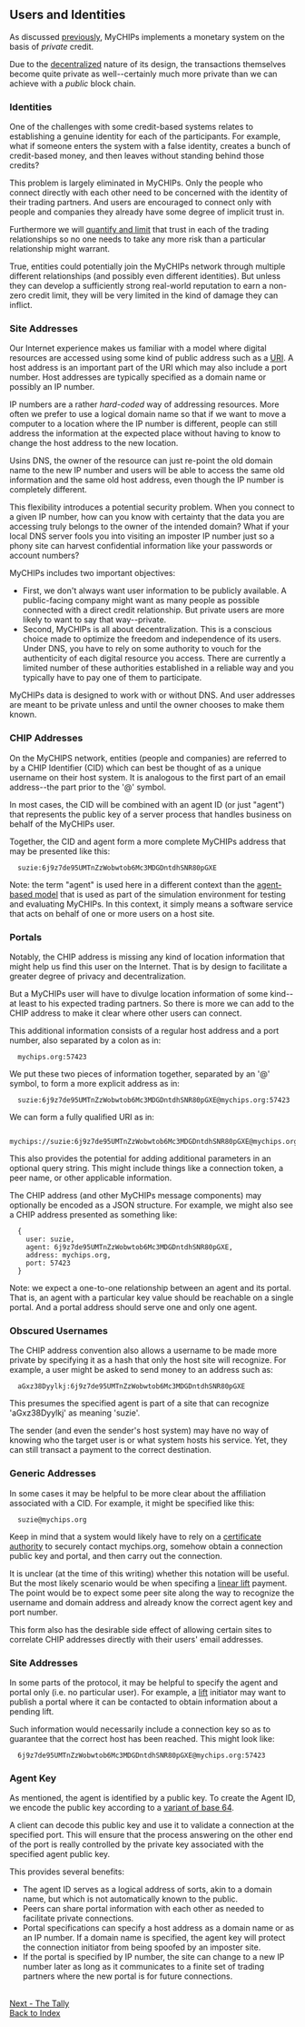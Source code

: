 ## Users and Identities

As discussed [previously](learn-general.md#money-as-credit), MyCHIPs implements
a monetary system on the basis of <i>private</i> credit.

Due to the [decentralized](learn-general.md#decentralization) nature of its
design, the transactions themselves become quite private as well--certainly much
more private than we can achieve with a <i>public</i> block chain.

### Identities
One of the challenges with some credit-based systems relates to establishing a
genuine identity for each of the participants.  For example, what if someone
enters the system with a false identity, creates a bunch of credit-based money,
and then leaves without standing behind those credits?

This problem is largely eliminated in MyCHIPs.  Only the people who connect
directly with each other need to be concerned with the identity of their trading
partners.  And users are encouraged to connect only with people and companies
they already have some degree of implicit trust in.

Furthermore we will [quantify and limit](learn-tally#credit-terms) that trust in each
of the trading relationships so no one needs to take any more risk than a particular
relationship might warrant.

True, entities could potentially join the MyCHIPs network through multiple different 
relationships (and possibly even different identities).
But unless they can develop a sufficiently strong real-world reputation to earn a 
non-zero credit limit, they will be very limited in the kind of damage they can inflict.

### Site Addresses
Our Internet experience makes us familiar with a model where digital resources are
accessed using some kind of public address such as a [URI](https://en.wikipedia.org/wiki/URI).
A host address is an important part of the URI which may also include a port number.
Host addresses are typically specified as a domain name or possibly an IP number.

IP numbers are a rather <i>hard-coded</i> way of addressing resources.  More often
we prefer to use a logical domain name so that if we want to move a computer to a location
where the IP number is different, people can still address the information at the
expected place without having to know to change the host address to the new location.

Usins DNS, the owner of the resource can just re-point the old domain name to the new IP
number and users will be able to access the same old information and the same old host
address, even though the IP number is completely different.

This flexibility introduces a potential security problem.  When you connect to a given 
IP number, how can you know with certainty that the data you are accessing truly belongs to 
the owner of the intended domain?  What if your local DNS server fools you into visiting
an imposter IP number just so a phony site can harvest confidential information like your
passwords or account numbers?

MyCHIPs includes two important objectives:
- First, we don't always want user information to be publicly available.
  A public-facing company might want as many people as possible connected with
  a direct credit relationship.  But private users are more likely to want to say
  that way--private.
- Second, MyCHIPs is all about decentralization.  This is a conscious choice made to
  optimize the freedom and independence of its users.  Under DNS, you have to rely on 
  some authority to vouch for the authenticity of each digital resource you access.
  There are currently a limited number of these authorities established in a reliable 
  way and you typically have to pay one of them to participate.

MyCHIPs data is designed to work with or without DNS.  And user addresses are meant
to be private unless and until the owner chooses to make them known.

### CHIP Addresses
On the MyCHIPS network, entities (people and companies) are referred to by a
CHIP Identifier (CID) which can best be thought of as a unique username on their
host system.  It is analogous to the first part of an email address--the part prior
to the '@' symbol.

In most cases, the CID will be combined with an agent ID (or just "agent") that
represents the public key of a server process that handles business on behalf of
the MyCHIPs user.

Together, the CID and agent form a more complete MyCHIPs address that may be
presented like this:
```
  suzie:6j9z7de95UMTnZzWobwtob6Mc3MDGDntdhSNR80pGXE
```
Note: the term "agent" is used here in a different context than the 
[agent-based model](sim-agent.md) that is used as part of the simulation environment
for testing and evaluating MyCHIPs.
In this context, it simply means a software service that acts on behalf of one or more
users on a host site.

### Portals
Notably, the CHIP address is missing any kind of location information that might help us
find this user on the Internet.  That is by design to facilitate a greater degree of
privacy and decentralization.

But a MyCHIPs user will have to divulge location information of some kind--at least
to his expected trading partners.  So there is more we can add to the CHIP address to make
it clear where other users can connect.

This additional information consists of a regular host address and a port number,
also separated by a colon as in:
```
  mychips.org:57423
```
We put these two pieces of information together, separated by an '@' symbol, to form 
a more explicit address as in:
```
  suzie:6j9z7de95UMTnZzWobwtob6Mc3MDGDntdhSNR80pGXE@mychips.org:57423
```
We can form a fully qualified URI as in:
```
  mychips://suzie:6j9z7de95UMTnZzWobwtob6Mc3MDGDntdhSNR80pGXE@mychips.org:57423
```
This also provides the potential for adding additional parameters in an optional
query string.  This might include things like a connection token, a peer name, or
other applicable information.

The CHIP address (and other MyCHIPs message components) may optionally be encoded as a
JSON structure.  For example, we might also see a CHIP address presented as something like:
```
  {
    user: suzie,
    agent: 6j9z7de95UMTnZzWobwtob6Mc3MDGDntdhSNR80pGXE,
    address: mychips.org,
    port: 57423
  }
```
Note: we expect a one-to-one relationship between an agent and its portal.
That is, an agent with a particular key value should be reachable on a single portal. 
And a portal address should serve one and only one agent.

### Obscured Usernames
The CHIP address convention also allows a username to be made more private by specifying it
as a hash that only the host site will recognize.  For example, a user might be
asked to send money to an address such as:
```
  aGxz38Dyylkj:6j9z7de95UMTnZzWobwtob6Mc3MDGDntdhSNR80pGXE
```
This presumes the specified agent is part of a site that can recognize 'aGxz38Dyylkj'
as meaning 'suzie'.

The sender (and even the sender's host system) may have no way of knowing who the 
target user is or what system hosts his service.  Yet, they can still transact a
payment to the correct destination.

### Generic Addresses
In some cases it may be helpful to be more clear about the affiliation associated 
with a CID.  For example, it might be specified like this:
```
  suzie@mychips.org
```
Keep in mind that a system would likely have to rely on a 
[certificate authority](https://en.wikipedia.org/wiki/Certificate_authority) to 
securely contact mychips.org, somehow obtain a connection public key and portal, and 
then carry out the connection.

It is unclear (at the time of this writing) whether this notation will be useful.
But the most likely scenario would be when specifing a
[linear lift](learn-lifts.md#linear-lifts) payment.  The point would be to expect
some peer site along the way to recognize the username and domain address and
already know the correct agent key and port number.

This form also has the desirable side effect of allowing certain sites to correlate
CHIP addresses directly with their users' email addresses.

### Site Addresses
In some parts of the protocol, it may be helpful to specify the agent and portal
only (i.e. no particular user).  For example, a [lift](learn-lifts.md) initiator may 
want to publish a portal where it can be contacted to obtain information about a 
pending lift.

Such information would necessarily include a connection key so as to guarantee that
the correct host has been reached.  This might look like:
```
  6j9z7de95UMTnZzWobwtob6Mc3MDGDntdhSNR80pGXE@mychips.org:57423
```

### Agent Key
As mentioned, the agent is identified by a public key.
To create the Agent ID, we encode the public key according to a 
[variant of base 64](https://datatracker.ietf.org/doc/html/rfc4648#section-5).

A client can decode this public key and use it to validate a connection at the
specified port.  This will ensure that the process answering on the other end of the
port is really controlled by the private key associated with the specified agent
public key.

This provides several benefits:
- The agent ID serves as a logical address of sorts, akin to a domain name, but which is
  not automatically known to the public.
- Peers can share portal information with each other as needed to facilitate private
  connections.
- Portal specifications can specify a host address as a domain name or as an IP number.
  If a domain name is specified, the agent key will protect the connection initiator
  from being spoofed by an imposter site.
- If the portal is specified by IP number, the site can change to a new IP number 
  later as long as it communicates to a finite set of trading partners where the
  new portal is for future connections.

<br>[Next - The Tally](learn-tally.md)
<br>[Back to Index](README.md#contents)
